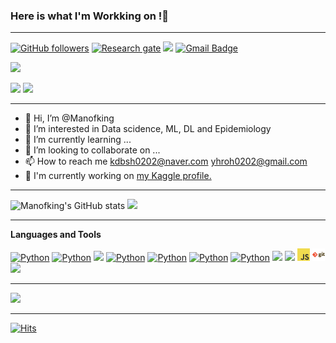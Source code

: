 ### Here is what I'm Workking on !👋

---
[![GitHub followers](https://img.shields.io/github/followers/Manofking?label=Follow%20me&style=flat-square&logo=github&logoColor=white&colorB=4CAF50)](https://github.com/login?return_to=%2FManofking)
[![Research gate](https://img.shields.io/badge/-Research%20Gate-green.svg?style=flat-square&logo=researchgate&logoColor=white&colorB=616161&labelColor=00BFA5)](https://www.researchgate.net/profile/Man-King)
[![](https://road-to-kaggle-grandmaster.vercel.app/api/simple/nolenja)](https://www.kaggle.com/nolenja/code)
[![Gmail Badge](https://img.shields.io/badge/Gmail-d14836?style=flat-square&logo=Gmail&logoColor=white&link=mailto:snugyun01@gmail.com)](mailto:yhroh0202@gmail.com)
<p align=leftr>
<a href="https://www.kaggle.com/nolenja"><img height="25" src="https://img.shields.io/badge/Kaggle-profile-%2320beff"></a>
</p>
	
<p align=left>
<img height="25" src="https://badges.pufler.dev/visits/manofking/manofking?color=black&logo=github" />
<img height="25" src="https://komarev.com/ghpvc/?username=manofking&color=brightgreen" />
<a href="https://github.com/manofking">
</a>
</p>	

---	
</div>

- 👋 Hi, I’m @Manofking
- 👀 I’m interested in Data scidence, ML, DL and Epidemiology
- 🌱 I’m currently learning ...
- 💞️ I’m looking to collaborate on ...
- 📫 How to reach me kdbsh0202@naver.com yhroh0202@gmail.com
- 🚀  I'm currently working on [my Kaggle profile.](https://www.kaggle.com/nolenja)

---
<!---
Manofking/Manofking is a ✨ special ✨ repository because its `README.md` (this file) appears on your GitHub profile.
You can click the Preview link to take a look at your changes.
--->

![Manofking's GitHub stats](https://github-readme-stats.vercel.app/api?username=Manofking&show_icons=true&theme=cobalt)
[![](https://road-to-kaggle-novice.vercel.app/api/badges/nolenja/notebook)](https://www.kaggle.com/nolenja)

---
  **Languages and Tools**  

<a href="https://www.r-project.org/" target="_blank" rel="noreferrer"><img src="https://upload.wikimedia.org/wikipedia/commons/thumb/9/97/%E0%A6%B8%E0%A7%8D%E0%A6%AF%E0%A6%BE%E0%A6%B8_%E0%A6%B2%E0%A7%8B%E0%A6%97%E0%A7%8B.png/220px-%E0%A6%B8%E0%A7%8D%E0%A6%AF%E0%A6%BE%E0%A6%B8_%E0%A6%B2%E0%A7%8B%E0%A6%97%E0%A7%8B.png" width="36" height="36" alt="Python" /></a>
<a href="https://www.stata.com/" target="_blank" rel="noreferrer"><img src="https://libapps-au.s3-ap-southeast-2.amazonaws.com/accounts/204719/images/stata-logo.png" width="36" height="36" alt="Python" /></a>
<code><img height="20" src="https://img.informer.com/icons/png/128/7141/7141307.png"></code>
<a href="https://www.ibm.com/analytics/spss-statistics-software" target="_blank" rel="noreferrer"><img src="https://t1.daumcdn.net/cfile/tistory/9956F4335E34499F2F" width="36" height="36" alt="Python" /></a>
<a href="https://www.r-project.org/" target="_blank" rel="noreferrer"><img src="https://s3-ap-northeast-2.amazonaws.com/opentutorials-user-file/course/2072/4453.png" width="36" height="36" alt="Python" /></a>
<a href="https://www.r-project.org/" target="_blank" rel="noreferrer"><img src="https://img.informer.com/icons/png/128/7141/7141307.png" width="36" height="36" alt="Python" /></a>
<a href="https://www.python.org/" target="_blank" rel="noreferrer"><img src="https://raw.githubusercontent.com/danielcranney/readme-generator/main/public/icons/skills/python-colored.svg" width="36" height="36" alt="Python" /></a>
<code><img height="20" src="https://blog.kakaocdn.net/dn/7wwUK/btqWKY6bqsK/Vzsv9RkivUyMG3Ch720mkK/img.png"></code>
<code><img height="20" src="https://heropy.blog/css/images/vendor_icons/css3.png"></code>
<code><img height="20" src="https://raw.githubusercontent.com/github/explore/a5995564b5ff71c41da080abc49f1ba4132127c1/topics/javascript/javascript.png"></code>
<code><img height="20" src="https://raw.githubusercontent.com/github/explore/80688e429a7d4ef2fca1e82350fe8e3517d3494d/topics/git/git.png"></code>
<code><img height="20" src="https://img.extrememanual.net/2019/03/Adobe_Premiere_Pro_title.jpg"></code>

---

[![](https://road-to-kaggle-novice.vercel.app/api/badges/nolenja/notebook)](https://www.kaggle.com/nolenja)

---



[![Hits](https://hits.seeyoufarm.com/api/count/incr/badge.svg?url=https%3A%2F%2Fgithub.com%2FManofking)](https://hits.seeyoufarm.com) 

